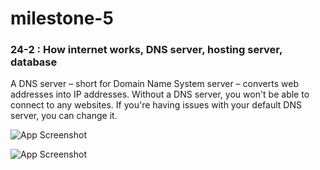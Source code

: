 # milestone-5

### 24-2 : How internet works, DNS server, hosting server, database
A DNS server – short for Domain Name System server – 
converts web addresses into IP addresses. Without a DNS server, 
you won't be able to connect to any websites. 
If you're having issues with your default DNS server, you can change it.

![App Screenshot](https://i.insider.com/602c130c2edd0f001a8d5ed9?width=900&format=jpeg&auto=webp)

![App Screenshot](https://i.ibb.co/C1m078m/image.png)

